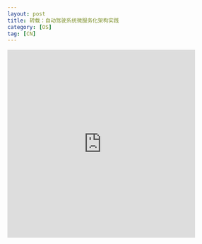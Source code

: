 ```yaml
---
layout: post
title: 转载：自动驾驶系统微服务化架构实践
category: [OS]
tag: [CN]
---
```


<embed src="https://github.com/wzyy2/wzyy2.github.io/raw/master/images/real-time.png/auto.pdf" width="425" height="425">